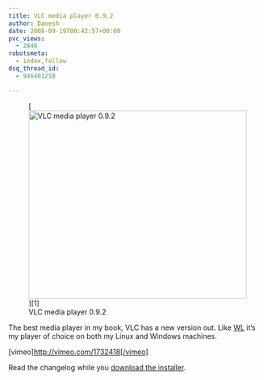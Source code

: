 ```yaml
---
title: VLC media player 0.9.2
author: Danesh
date: 2008-09-19T00:42:57+00:00
pvc_views:
  - 2846
robotsmeta:
  - index,follow
dsq_thread_id:
  - 946401258

---
```

<figure id="attachment_927" aria-describedby="caption-attachment-927" style="width: 432px" class="wp-caption alignnone">[<img loading="lazy" class="size-medium wp-image-927" title="VLC media player 0.9.2" src="/wp-content/uploads/2008/09/vlc092.jpg" alt="VLC media player 0.9.2" width="432" height="373" />][1]<figcaption id="caption-attachment-927" class="wp-caption-text">VLC media player 0.9.2</figcaption></figure>

The best media player in my book, VLC has a new version out. Like [WL][2] it&#8217;s my player of choice on both my Linux and Windows machines.

[vimeo]http://vimeo.com/1732418[/vimeo]

Read the changelog while you [download the installer][3].

 [1]: /wp-content/uploads/2008/09/vlc092.jpg
 [2]: http://wingloon.com/2008/09/17/vlc-media-player-092-released/
 [3]: http://www.videolan.org/vlc/